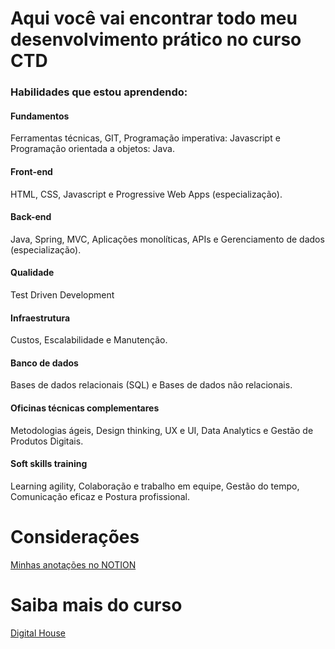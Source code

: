 # Aqui você vai encontrar todo meu desenvolvimento prático no curso CTD

### Habilidades que estou aprendendo:
#### Fundamentos
Ferramentas técnicas, GIT, Programação imperativa: Javascript e Programação orientada a objetos: Java.
#### Front-end
HTML, CSS, Javascript e Progressive Web Apps (especialização).
#### Back-end
Java, Spring, MVC, Aplicações monolíticas, APIs e Gerenciamento de dados (especialização).
#### Qualidade 
Test Driven Development
#### Infraestrutura
Custos, Escalabilidade e Manutenção.
#### Banco de dados
Bases de dados relacionais (SQL) e Bases de dados não relacionais.
#### Oficinas técnicas complementares
Metodologias ágeis, Design thinking, UX e UI, Data Analytics e Gestão de Produtos Digitais.
#### Soft skills training
Learning agility, Colaboração e trabalho em equipe, Gestão do tempo, Comunicação eficaz e Postura profissional.




# Considerações
[Minhas anotações no NOTION](https://www.notion.so/DH-e842549f13f4483e95699bae668ee4cd)

# Saiba mais do curso 
[Digital House](https://www.digitalhouse.com/br/produtos/programacao/certified-tech-developer?utm_source=google&utm_medium=paidsearch&utm_campaign=lead&utm_term=institucional&utm_content=b2c-institucional-curso-landing-texto-lead-kw-institucional-defrase-keyword-all-other-text-carreer-none-none-all-br-search-none&gclid=Cj0KCQjw4uaUBhC8ARIsANUuDjUQ_V3QHUvcZkTPp3m1VswRYY7lbRUsY2T-x77AqZG4teuqy05bPBIaAgIbEALw_wcB)



